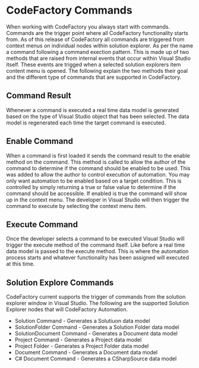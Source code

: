 # CodeFactory Commands
When working with CodeFactory you always start with commands. 
Commands are the trigger point where all CodeFactory functionality starts from. 
As of this release of CodeFactory all commands are triggered from context menus on individual nodes within solution explorer. As per the name a command following a command exection pattern. 
This is made up of two methods that are raised from internal events that occur within Visual Studio itself. These events are trigged when a selected solution explorers item content menu is opened. 
The following explain the two methods their goal and the different type of commands that are supported in CodeFactory.

## Command Result
Whenever a command is executed a real time data model is generated based on the type of Visual Studio object that has been selected. The data model is regenerated each time the target command is executed. 

## Enable Command
When a command is first loaded it sends the command result to the enable method on the command.
This method is called to allow the author of the command to determine if the command should be enabled to be used. 
This was added to allow the author to control execution of automation. 
You may only want automation to be enabled based on a target condition.
This is controlled by simply returning a true or false value to determine if the command should be accessible.
If enabled is true the command will show up in the context menu. 
The developer in Visual Studio will then trigger the command to execute by selecting the context menu item.

## Execute Command
Once the developer selects a command to be executed Visual Studio will trigger the execute method of the command itself. 
Like before a real time data model is passed to the execute method. 
This is where the automation process starts and whatever functionality has been assigned will executed at this time.

## Solution Explore Commands
CodeFactory current supports the trigger of commands from the solution explorer window in Visual Studio.
The following are the supported Solution Explorer nodes that will CodeFactory Automation.

 - Solution Command - Generates a Solutiuon data model
 - SolutionFolder Command - Generates a Solution Folder data model
 - SolutionDocument Command - Generates a Document data model
 - Project Command - Generates a Project data model
 - Project Folder - Generates a Project Folder data model
 - Document Command - Generates a Document data model
 - C# Document Command - Generates a CSharpSource data model
